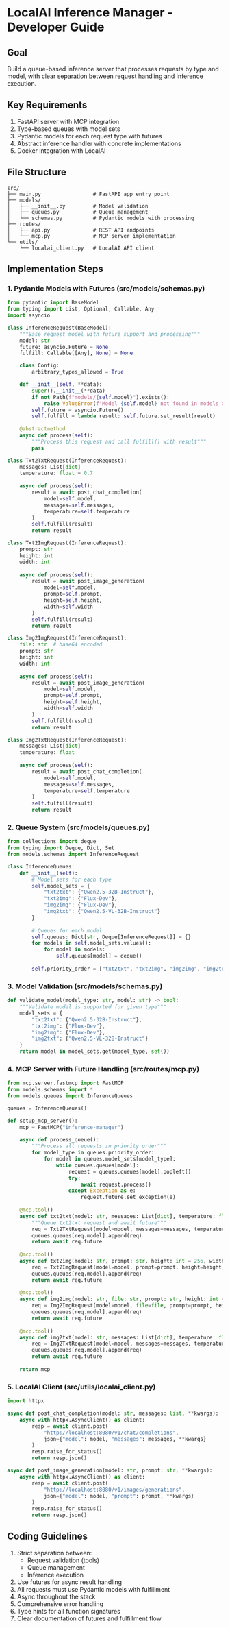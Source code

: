# LocalAI Inference Manager - Developer Guide

## Goal
Build a queue-based inference server that processes requests by type and model, with clear separation between request handling and inference execution.

## Key Requirements
1. FastAPI server with MCP integration
2. Type-based queues with model sets
3. Pydantic models for each request type with futures
4. Abstract inference handler with concrete implementations
5. Docker integration with LocalAI

## File Structure
```
src/
├── main.py                 # FastAPI app entry point
├── models/
│   ├── __init__.py         # Model validation
│   ├── queues.py           # Queue management
│   └── schemas.py          # Pydantic models with processing
├── routes/
│   ├── api.py              # REST API endpoints
│   └── mcp.py              # MCP server implementation
└── utils/
    └── localai_client.py   # LocalAI API client
```

## Implementation Steps

### 1. Pydantic Models with Futures (src/models/schemas.py)
```python
from pydantic import BaseModel
from typing import List, Optional, Callable, Any
import asyncio

class InferenceRequest(BaseModel):
    """Base request model with future support and processing"""
    model: str
    future: asyncio.Future = None
    fulfill: Callable[[Any], None] = None

    class Config:
        arbitrary_types_allowed = True

    def __init__(self, **data):
        super().__init__(**data)
        if not Path(f"models/{self.model}").exists():
            raise ValueError(f"Model {self.model} not found in models directory")
        self.future = asyncio.Future()
        self.fulfill = lambda result: self.future.set_result(result)
    
    @abstractmethod
    async def process(self):
        """Process this request and call fulfill() with result"""
        pass

class Txt2TxtRequest(InferenceRequest):
    messages: List[dict]
    temperature: float = 0.7
    
    async def process(self):
        result = await post_chat_completion(
            model=self.model,
            messages=self.messages,
            temperature=self.temperature
        )
        self.fulfill(result)
        return result

class Txt2ImgRequest(InferenceRequest):
    prompt: str
    height: int
    width: int
    
    async def process(self):
        result = await post_image_generation(
            model=self.model,
            prompt=self.prompt,
            height=self.height,
            width=self.width
        )
        self.fulfill(result)
        return result

class Img2ImgRequest(InferenceRequest):
    file: str  # base64 encoded
    prompt: str
    height: int
    width: int
    
    async def process(self):
        result = await post_image_generation(
            model=self.model,
            prompt=self.prompt,
            height=self.height,
            width=self.width
        )
        self.fulfill(result)
        return result

class Img2TxtRequest(InferenceRequest):
    messages: List[dict]
    temperature: float
    
    async def process(self):
        result = await post_chat_completion(
            model=self.model,
            messages=self.messages,
            temperature=self.temperature
        )
        self.fulfill(result)
        return result
```

### 2. Queue System (src/models/queues.py)
```python
from collections import deque
from typing import Deque, Dict, Set
from models.schemas import InferenceRequest

class InferenceQueues:
    def __init__(self):
        # Model sets for each type
        self.model_sets = {
            "txt2txt": {"Qwen2.5-32B-Instruct"},
            "txt2img": {"Flux-Dev"},
            "img2img": {"Flux-Dev"}, 
            "img2txt": {"Qwen2.5-VL-32B-Instruct"}
        }
        
        # Queues for each model
        self.queues: Dict[str, Deque[InferenceRequest]] = {}
        for models in self.model_sets.values():
            for model in models:
                self.queues[model] = deque()
        
        self.priority_order = ["txt2txt", "txt2img", "img2img", "img2txt"]
```

### 3. Model Validation (src/models/schemas.py)
```python
def validate_model(model_type: str, model: str) -> bool:
    """Validate model is supported for given type"""
    model_sets = {
        "txt2txt": {"Qwen2.5-32B-Instruct"},
        "txt2img": {"Flux-Dev"},
        "img2img": {"Flux-Dev"},
        "img2txt": {"Qwen2.5-VL-32B-Instruct"}
    }
    return model in model_sets.get(model_type, set())
```

### 4. MCP Server with Future Handling (src/routes/mcp.py)
```python
from mcp.server.fastmcp import FastMCP
from models.schemas import *
from models.queues import InferenceQueues

queues = InferenceQueues()

def setup_mcp_server():
    mcp = FastMCP("inference-manager")
    
    async def process_queue():
        """Process all requests in priority order"""
        for model_type in queues.priority_order:
            for model in queues.model_sets[model_type]:
                while queues.queues[model]:
                    request = queues.queues[model].popleft()
                    try:
                        await request.process()
                    except Exception as e:
                        request.future.set_exception(e)
    
    @mcp.tool()
    async def txt2txt(model: str, messages: List[dict], temperature: float = 0.7) -> txt:
        """Queue txt2txt request and await future"""
        req = Txt2TxtRequest(model=model, messages=messages, temperature=temperature)
        queues.queues[req.model].append(req)
        return await req.future
    
    @mcp.tool()
    async def txt2img(model: str, prompt: str, height: int = 256, width: int = 256) -> Any:
        req = Txt2ImgRequest(model=model, prompt=prompt, height=height, width=width)
        queues.queues[req.model].append(req)
        return await req.future
    
    @mcp.tool()
    async def img2img(model: str, file: str, prompt: str, height: int = 512, width: int = 512) -> Any:
        req = Img2ImgRequest(model=model, file=file, prompt=prompt, height=height, width=width)
        queues.queues[req.model].append(req)
        return await req.future
    
    @mcp.tool()
    async def img2txt(model: str, messages: List[dict], temperature: float = 0.9) -> txt:
        req = Img2TxtRequest(model=model, messages=messages, temperature=temperature)
        queues.queues[req.model].append(req)
        return await req.future
    
    return mcp
```


### 5. LocalAI Client (src/utils/localai_client.py)
```python
import httpx

async def post_chat_completion(model: str, messages: list, **kwargs):
    async with httpx.AsyncClient() as client:
        resp = await client.post(
            "http://localhost:8080/v1/chat/completions",
            json={"model": model, "messages": messages, **kwargs}
        )
        resp.raise_for_status()
        return resp.json()

async def post_image_generation(model: str, prompt: str, **kwargs):
    async with httpx.AsyncClient() as client:
        resp = await client.post(
            "http://localhost:8080/v1/images/generations",
            json={"model": model, "prompt": prompt, **kwargs}
        )
        resp.raise_for_status()
        return resp.json()
```

## Coding Guidelines
1. Strict separation between:
   - Request validation (tools)
   - Queue management
   - Inference execution
2. Use futures for async result handling
3. All requests must use Pydantic models with fulfillment
4. Async throughout the stack
5. Comprehensive error handling
6. Type hints for all function signatures
7. Clear documentation of futures and fulfillment flow